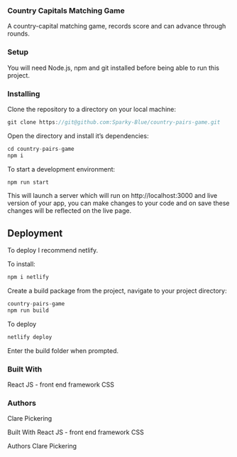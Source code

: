 ### Country Capitals Matching Game

A country-capital matching game, records score and can advance through rounds.

### Setup

You will need Node.js, npm and git installed before being able to run this project.

### Installing

Clone the repository to a directory on your local machine:

```js
git clone https://git@github.com:Sparky-Blue/country-pairs-game.git
```

Open the directory and install it’s dependencies:

```js
cd country-pairs-game
npm i
```

To start a development environment:

```js
npm run start
```

This will launch a server which will run on http://localhost:3000 and live version of your app, you can make changes to your code and on save these changes will be reflected on the live page.

## Deployment

To deploy I recommend netlify.

To install:

```js
npm i netlify
```

Create a build package from the project, navigate to your project directory:

```js
country-pairs-game
npm run build
```

To deploy

```js
netlify deploy
```

Enter the build folder when prompted.

### Built With

React JS - front end framework
CSS

### Authors

Clare Pickering

Built With
React JS - front end framework CSS

Authors
Clare Pickering

